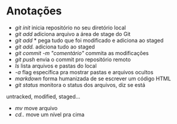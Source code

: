 # Anotações



- *git init* inicia repositório no seu diretório local
- *git add* adiciona arquivo a área de stage do Git
- *git add* * pega tudo que foi modificado e adiciona ao staged
- *git add.* adiciona tudo ao staged
- *git commit -m "comentário"* commita as modificações
- *git push* envia o commit pro repositório remoto
- *ls* lista arquivos e pastas do local
- *-a* flag específica pra mostrar pastas e arquivos ocultos
- *markdown* forma humanizada de se escrever um código HTML
- *git status* monitora o status dos arquivos, diz se está 

untracked, modified, staged...

- *mv* move arquivo
- *cd..* move um nível pra cima
